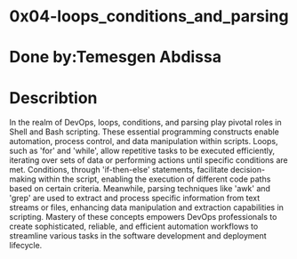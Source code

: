 # 0x04-loops_conditions_and_parsing
# Done by:Temesgen Abdissa
# Describtion 
In the realm of DevOps, loops, conditions, and parsing play pivotal roles in Shell and Bash scripting. These essential programming constructs enable automation, process control, and data manipulation within scripts. Loops, such as 'for' and 'while', allow repetitive tasks to be executed efficiently, iterating over sets of data or performing actions until specific conditions are met. Conditions, through 'if-then-else' statements, facilitate decision-making within the script, enabling the execution of different code paths based on certain criteria. Meanwhile, parsing techniques like 'awk' and 'grep' are used to extract and process specific information from text streams or files, enhancing data manipulation and extraction capabilities in scripting. Mastery of these concepts empowers DevOps professionals to create sophisticated, reliable, and efficient automation workflows to streamline various tasks in the software development and deployment lifecycle.
